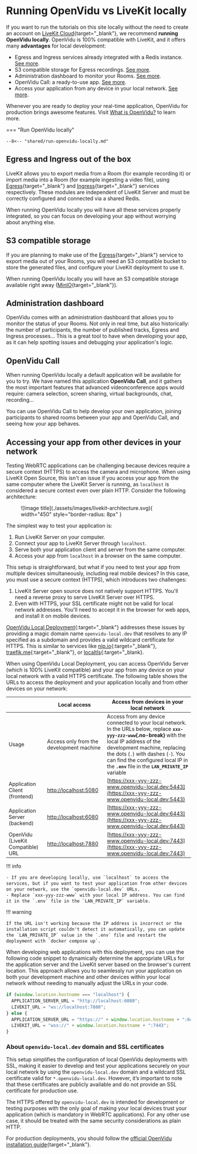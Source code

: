 # Running OpenVidu vs LiveKit locally

If you want to run the tutorials on this site locally without the need to create an account on [LiveKit Cloud](https://cloud.livekit.io/){target="_blank"}, we recommend **running OpenVidu locally**. OpenVidu is 100% compatible with LiveKit, and it offers many **advantages** for local development:

- Egress and Ingress services already integrated with a Redis instance. [See more](#egress-and-ingress-out-of-the-box).
- S3 compatible storage for Egress recordings. [See more](#s3-compatible-storage).
- Administration dashboard to monitor your Rooms. [See more](#administration-dashboard).
- OpenVidu Call: a ready-to-use app. [See more](#openvidu-call).
- Access your application from any device in your local network. [See more](#accessing-your-app-from-other-devices-in-your-network).

Whenever you are ready to deploy your real-time application, OpenVidu for production brings awesome features. Visit [What is OpenVidu?](./about-openvidu.md) to learn more.

=== "Run OpenVidu locally"

	--8<-- "shared/run-openvidu-locally.md"

## Egress and Ingress out of the box

LiveKit allows you to export media from a Room (for example recording it) or import media into a Room (for example ingesting a video file), using [Egress](https://docs.livekit.io/realtime/egress/overview/){target="_blank"} and [Ingress](https://docs.livekit.io/realtime/ingress/overview/){target="_blank"} services respectively. These modules are independent of LiveKit Server and must be correctly configured and connected via a shared Redis.

When running OpenVidu locally you will have all these services properly integrated, so you can focus on developing your app without worrying about anything else.

## S3 compatible storage

If you are planning to make use of the [Egress](https://docs.livekit.io/realtime/egress/overview/){target="_blank"} service to export media out of your Rooms, you will need an S3 compatible bucket to store the generated files, and configure your LiveKit deployment to use it.

When running OpenVidu locally you will have an S3 compatible storage available right away ([MinIO](https://min.io/){target="_blank"}).

## Administration dashboard

OpenVidu comes with an administration dashboard that allows you to monitor the status of your Rooms. Not only in real time, but also historically: the number of participants, the number of published tracks, Egress and Ingress processes... This is a great tool to have when developing your app, as it can help spotting issues and debugging your application's logic.

## OpenVidu Call

When running OpenVidu locally a default application will be available for you to try. We have named this application **OpenVidu Call**, and it gathers the most important features that advanced videonconference apps would require: camera selection, screen sharing, virtual backgrounds, chat, recording...

You can use OpenVidu Call to help develop your own application, joining participants to shared rooms between your app and OpenVidu Call, and seeing how your app behaves.

## Accessing your app from other devices in your network

Testing WebRTC applications can be challenging because devices require a secure context (HTTPS) to access the camera and microphone. When using LiveKit Open Source, this isn't an issue if you access your app from the same computer where the LiveKit Server is running, as `localhost` is considered a secure context even over plain HTTP. Consider the following architecture:

<figure markdown="span">
  ![Image title](./assets/images/livekit-architecture.svg){ width="450" style="border-radius: 8px" }
</figure>

The simplest way to test your application is:

1. Run LiveKit Server on your computer.
2. Connect your app to LiveKit Server through `localhost`.
3. Serve both your application client and server from the same computer.
4. Access your app from `localhost` in a browser on the same computer.

This setup is straightforward, but what if you need to test your app from multiple devices simultaneously, including real mobile devices? In this case, you must use a secure context (HTTPS), which introduces two challenges:

1. LiveKit Server open source does not natively support HTTPS. You'll need a reverse proxy to serve LiveKit Server over HTTPS.
2. Even with HTTPS, your SSL certificate might not be valid for local network addresses. You'll need to accept it in the browser for web apps, and install it on mobile devices.

[OpenVidu Local Deployment](https://openvidu.io/latest/docs/self-hosting/local/){:target="\_blank"} addresses these issues by providing a magic domain name `openvidu-local.dev` that resolves to any IP specified as a subdomain and provides a valid wildcard certificate for HTTPS. This is similar to services like [nip.io](https://nip.io){:target="\_blank"}, [traefik.me](https://traefik.me){:target="\_blank"}, or [localtls](https://github.com/Corollarium/localtls){:target="\_blank}.

When using OpenVidu Local Deployment, you can access OpenVidu Server (which is 100% LiveKit compatible) and your app from any device on your local network with a valid HTTPS certificate. The following table shows the URLs to access the deployment and your application locally and from other devices on your network:

|                                   | Local access                                                   | Access from devices in your local network                                                                                      |
| --------------------------------- | -------------------------------------------------------------- | ----------------------------------------------------------------------------------------------------------------------------- |
| Usage                             | Access only from the development machine                       | Access from any device connected to your local network. In the URLs below, replace **`xxx-yyy-zzz-www`{.no-break}** with the local IP address of the development machine, replacing the dots (`.`) with dashes (`-`). You can find the configured local IP in the **`.env`** file in the **`LAN_PRIVATE_IP`** variable |
| Application Client (frontend)     | [http://localhost:5080](http://localhost:5080)                 | [https://xxx-yyy-zzz-www.openvidu-local.dev:5443](https://xxx-yyy-zzz-www.openvidu-local.dev:5443)                            |
| Application Server (backend)      | [http://localhost:6080](http://localhost:6080)                 | [https://xxx-yyy-zzz-www.openvidu-local.dev:6443](https://xxx-yyy-zzz-www.openvidu-local.dev:6443)                            |
| OpenVidu (LiveKit Compatible) URL | [http://localhost:7880](http://localhost:7880)                 | [https://xxx-yyy-zzz-www.openvidu-local.dev:7443](https://xxx-yyy-zzz-www.openvidu-local.dev:7443)                            |

!!! info
    
    - If you are developing locally, use `localhost` to access the services, but if you want to test your application from other devices on your network, use the `openvidu-local.dev` URLs.
    - Replace `xxx-yyy-zzz-www` with your local IP address. You can find it in the `.env` file in the `LAN_PRIVATE_IP` variable.

!!! warning
    
    If the URL isn't working because the IP address is incorrect or the installation script couldn't detect it automatically, you can update the `LAN_PRIVATE_IP` value in the `.env` file and restart the deployment with `docker compose up`.


When developing web applications with this deployment, you can use the following code snippet to dynamically determine the appropriate URLs for the application server and the LiveKit server based on the browser's current location. This approach allows you to seamlessly run your application on both your development machine and other devices within your local network without needing to manually adjust the URLs in your code.

```javascript
if (window.location.hostname === "localhost") {
  APPLICATION_SERVER_URL = "http://localhost:6080";
  LIVEKIT_URL = "ws://localhost:7880";
} else {
  APPLICATION_SERVER_URL = "https://" + window.location.hostname + ":6443";
  LIVEKIT_URL = "wss://" + window.location.hostname + ":7443";
}
```

### About `openvidu-local.dev` domain and SSL certificates

This setup simplifies the configuration of local OpenVidu deployments with SSL, making it easier to develop and test your applications securely on your local network by using the `openvidu-local.dev` domain and a wildcard SSL certificate valid for `*.openvidu-local.dev`. However, it’s important to note that these certificates are publicly available and do not provide an SSL certificate for production use.

The HTTPS offered by `openvidu-local.dev` is intended for development or testing purposes with the only goal of making your local devices trust your application (which is mandatory in WebRTC applications). For any other use case, it should be treated with the same security considerations as plain HTTP.

For production deployments, you should follow the [official OpenVidu installation guide](https://openvidu.io/latest/docs/self-hosting/deployment-types/){target="_blank"}.
